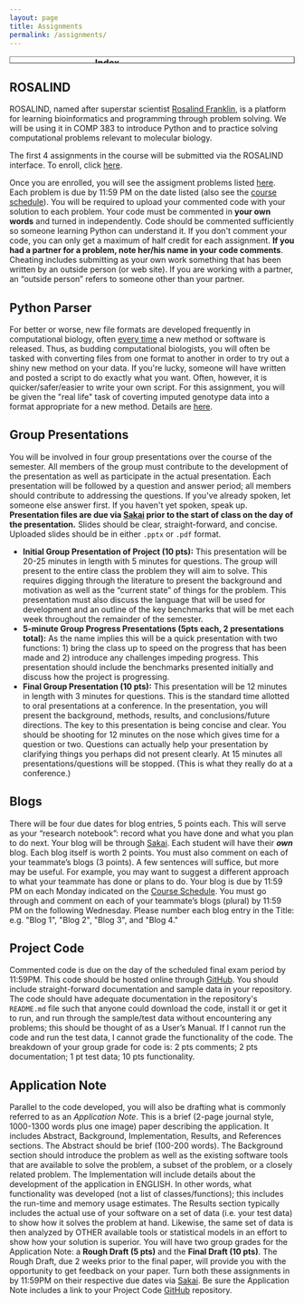 ```yaml
---
layout: page
title: Assignments
permalink: /assignments/
---
```

<table style="width: px; height: 12px;" class="docutils" border="1">
  <caption><b>Index</b></caption> <colgroup><col width="50%"><col width="50%"></colgroup> <tbody valign="top">
    <tr>
      <td><a class="reference internal" href="#rosalind">ROSALIND</a></td>
      <td><a class="reference external" href="#parser">Python Parser</a></td>
    </tr>
    <tr>
      <td><a class="reference external" href="#present">Group Presentations</a></td>
      <td><a class="reference internal" href="#blogs">Blogs</a></td>
    </tr>
    <tr>
	<td><a class="reference external" href="#code">Project Code</a></td>
      <td><a class="reference external" href="#note">Application Note</a></td>
    </tr>
  </tbody>
</table>

<span style="font-weight: bold;"><a name="rosalind"></a></span>

## ROSALIND

ROSALIND, named after superstar scientist <a href="https://en.wikipedia.org/wiki/Rosalind_Franklin">Rosalind Franklin</a>, is a platform for learning bioinformatics and programming through problem solving. We will be using it in COMP 383 to introduce Python and to practice solving computational problems relevant to molecular biology.

The first 4 assignments in the course will be submitted via the ROSALIND interface. To enroll, click
<a href="http://rosalind.info/classes/enroll/f74db871de/">here</a>.

Once you are enrolled, you will see the assigment problems listed <a href="http://rosalind.info/classes/254/">here</a>. Each problem is due by 11:59 PM on the date listed (also see the <a href="http://hwheeler01.github.io/CompBio/syllabus/#schedule">course schedule</a>). You will be required to upload your commented code with your solution to each problem. Your code must be commented in **your own words** and turned in independently. Code should be commented sufficiently so someone learning Python can understand it. If you don't comment your code, you can only get a maximum of half credit for each assignment. **If you had a partner for a problem, note her/his name in your code comments**. Cheating includes submitting as your own work something that has been written by an outside person (or web site). If you are working with a partner, an “outside person” refers to someone other than your partner. 

<span style="font-weight: bold;"><a name="parser"></a></span>

## Python Parser

For better or worse, new file formats are developed frequently in computational biology, often <a href="https://www.biostars.org/p/55351/">every time</a> a new method or software is released. Thus, as budding computational biologists, you will often be tasked with converting files from one format to another in order to try out a shiny new method on your data. If you're lucky, someone will have written and posted a script to do exactly what you want. Often, however, it is quicker/safer/easier to write your own script. For this assignment, you will be given the "real life" task of coverting imputed genotype data into a format appropriate for a new method. Details are <a href="http://hwheeler01.github.io/CompBio/vcf_parser.html">here</a>. 

<span style="font-weight: bold;"><a name="present"></a></span>

## Group Presentations

You will be involved in four group presentations over the course of the semester. All members of the group must contribute to the development of the presentation as well as participate in the actual presentation. Each presentation will be followed by a question and answer period; all members should contribute to addressing the questions. If you've already spoken, let someone else answer first. If you haven't yet spoken, speak up. **Presentation files are due via <a href="https://sakai.luc.edu/">Sakai</a> prior to the start of class on the day of the presentation.** Slides should be clear, straight-forward, and concise. Uploaded slides should be in either `.pptx` or `.pdf` format.
- **Initial Group Presentation of Project (10 pts):** This presentation will be 20-25 minutes in length with 5 minutes for questions. The group will present to the entire class the problem they will aim to solve. This requires digging through the literature to present the background and motivation as well as the “current state” of things for the problem. This presentation must also discuss the language that will be used for development and an outline of the key benchmarks that will be met each week throughout the remainder of the semester.- **5-minute Group Progress Presentations (5pts each, 2 presentations total):** As the name implies this will be a quick presentation with two functions: 1) bring the class up to speed on the progress that has been made and 2) introduce any challenges impeding progress. This presentation should include the benchmarks presented initially and discuss how the project is progressing.- **Final Group Presentation (10 pts):** This presentation will be 12 minutes in length with 3 minutes for questions. This is the standard time allotted to oral presentations at a conference. In the presentation, you will present the background, methods, results, and conclusions/future directions. The key to this presentation is being concise and clear. You should be shooting for 12 minutes on the nose which gives time for a question or two. Questions can actually help your presentation by clarifying things you perhaps did not present clearly. At 15 minutes all presentations/questions will be stopped. (This is what they really do at a conference.) 

<span style="font-weight: bold;"><a name="blogs"></a></span>

## Blogs

There will be four due dates for blog entries, 5 points each. This will serve as your “research notebook”: record what you have done and what you plan to do next. Your blog will be through <a href="https://sakai.luc.edu/">Sakai</a>. Each student will have their ***own*** blog. Each blog itself is worth 2 points. You must also comment on each of your teammate’s blogs (3 points). A few sentences will suffice, but more may be useful. For example, you may want to suggest a different approach to what your teammate has done or plans to do. Your blog is due by 11:59 PM on each Monday indicated on the <a href="http://hwheeler01.github.io/CompBio/syllabus/#schedule">Course Schedule</a>. You must go through and comment on each of your teammate’s blogs (plural) by 11:59 PM on the following Wednesday. Please number each blog entry in the Title: e.g. "Blog 1", "Blog 2", "Blog 3", and "Blog 4."

<span style="font-weight: bold;"><a name="code"></a></span>

## Project Code

Commented code is due on the day of the scheduled final exam period by 11:59PM. This code should be hosted online through <a href="https://github.com/">GitHub</a>. You should include straight-forward documentation and sample data in your repository. The code should have adequate documentation in the repository's `README.md` file such that anyone could download the code, install it or get it to run, and run through the sample/test data without encountering any problems; this should be thought of as a User’s Manual. If I cannot run the code and run the test data, I cannot grade the functionality of the code. The breakdown of your group grade for code is: 2 pts comments; 2 pts documentation; 1 pt test data; 10 pts functionality.

<span style="font-weight: bold;"><a name="note"></a></span>

## Application Note

Parallel to the code developed, you will also be drafting what is commonly referred to as an *Application Note*. This is a brief (2-page journal style, 1000-1300 words plus one image) paper describing the application. It includes Abstract, Background, Implementation, Results, and References sections. The Abstract should be brief (100-200 words). The Background section should introduce the problem as well as the existing software tools that are available to solve the problem, a subset of the problem, or a closely related problem. The Implementation will include details about the development of the application in ENGLISH. In other words, what functionality was developed (not a list of classes/functions); this includes the run-time and memory usage estimates. The Results section typically includes the actual use of your software on a set of data (i.e. your test data) to show how it solves the problem at hand. Likewise, the same set of data is then analyzed by OTHER available tools or statistical models in an effort to show how your solution is superior.You will have two group grades for the Application Note: a **Rough Draft (5 pts)** and the **Final Draft (10 pts)**. The Rough Draft, due 2 weeks prior to the final paper, will provide you with the opportunity to get feedback on your paper. Turn both these assignments in by 11:59PM on their respective due dates via <a href="https://sakai.luc.edu/">Sakai</a>. Be sure the Application Note includes a link to your Project Code <a href="https://github.com/">GitHub</a> repository.